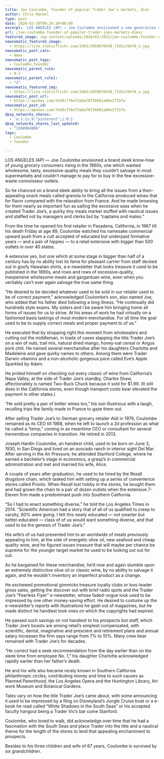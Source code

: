 ```yaml
---
title: Joe Coulombe, founder of popular Trader Joe’s markets, dies
author: Chris Manoel
type: post
date: 2020-02-29T09:24:20+00:00
excerpt: 'LOS ANGELES (AP) — Joe Coulombe envisioned a new generation of young grocery shoppers emerging in the 1960s, one that wanted healthy, tasty, high-quality food they couldn’t find in most supermarkets and couldn’t afford to buy in the few high-end gourmet outlets. So he found a new way to bring everything from a then-exotic snack&hellip;'
url: /joe-coulombe-founder-of-popular-trader-joes-markets-dies/
featured_image: /wp-content/uploads/2020/02/3425/joe-coulombe-founder-of-popular-trader-joes-markets-dies.jpg
newsomatic_featured_image:
  - https://live.staticflickr.com/2465/3959076430_7193c29470_o.jpg
newsomatic_post_cats:
  - News
newsomatic_post_tags:
  - Coulombe,founder
newsomatic_parent_rule:
  - 0-2
newsomatic_parent_rule1:
  - "2"
newsomatic_featured_img:
  - https://live.staticflickr.com/2465/3959076430_7193c29470_o.jpg
newsomatic_post_url:
  - https://apnews.com/7e58cf76e73aba70736081a06e2715fa
newsomatic_post_id:
  - https://apnews.com/7e58cf76e73aba70736081a06e2715fa
dpsp_networks_shares:
  - 'a:1:{s:9:"pinterest";i:0;}'
dpsp_networks_shares_last_updated:
  - "1588984806"
tags:
  - Coulombe
  - founder

---
```

<div class="Article" data-key="article">
  <p class="Component-root-0-2-76 Component-p-0-2-68">
    LOS ANGELES (AP) — Joe Coulombe envisioned a brand sleek know-how of young grocery consumers rising in the 1960s, one which wanted wholesome, tasty, excessive-quality meals they couldn’t salvage in most supermarkets and couldn’t manage to pay for to buy in the few excessive-waste connoisseur outlets.
  </p>
  
  <p class="Component-root-0-2-76 Component-p-0-2-68">
    So he chanced on a brand sleek ability to bring all the issues from a then-appealing snack meals called granola to the California-produced wines that for flavor compared with the relaxation from France. And he made browsing for them nearly as important fun as sailing the excessive seas when he created Trader Joe’s, a quirky tiny meals market stuffed with nautical issues and staffed not by managers and clerks but by “captains and mates.”
  </p>
  
  <div data-key="ad-placeholder" id="div-gpt-ad-1470255291270-0" class="DFPSlot Component-dfp-0-2-72 Component-ad-0-2-39">
  </div>
  
  <p class="Component-root-0-2-76 Component-p-0-2-68">
    From the time he opened his first retailer in Pasadena, California, in 1967 till his death Friday at age 89, Coulombe watched his namesake commercial upward push from a cult accepted of educated but underpaid formative years — and a pair of hippies — to a retail extensive with bigger than 500 outlets in over 40 states.
  </p>
  
  <p class="Component-root-0-2-76 Component-p-0-2-68">
    A extensive yes, but one which at some stage in bigger than half of a century has by no ability lost its fame for pleasant carrier from staff decked out in goofy Hawaiian shirts, a e-newsletter that looks treasure it used to be published in the 1890s, and rows and rows of excessive-quality, inexpensive wholesome meals and gargantuan wine, even when you veritably can’t ever again salvage the true same thing.
  </p>
  
  <p class="Component-root-0-2-76 Component-p-0-2-68">
    “He desired to be decided whatever used to be sold in our retailer used to be of correct payment,” acknowledged Coulombe’s son, also named Joe, who added that his father died following a long illness. “He continually did hundreds style exams. My sisters and I be aware him bringing home all forms of issues for us to strive. At his areas of work he had virtually on a fashioned basis tastings of most modern merchandise. For all time the goal used to be to supply correct meals and proper payment to of us.”
  </p>
  
  <p class="Component-root-0-2-76 Component-p-0-2-68">
    He executed that by shopping right this moment from wholesalers and cutting out the middleman, in loads of cases slapping the title Trader Joe’s on a win of nuts, trail mix, natural dried mango, honey-oat cereal or Angus pork chili. He named several merchandise after his daughters Charlotte and Madeleine and gave quirky names to others. Among them were Trader Darwin vitamins and a non-alcoholic gorgeous juice called Eve’s Apple Sparkled by Adam.
  </p>
  
  <p class="Component-root-0-2-76 Component-p-0-2-68">
    He prided himself on checking out every classic of wine from California’s Napa Valley, at the side of Trader Joe’s standby, Charles Shaw, affectionately is named Two-Buck Chuck because it sold for $1.99. (It still does in the California stores, even though transport costs bear elevated the payment in other states.)
  </p>
  
  <div data-key="ad-placeholder" id="div-gpt-ad-1470255291270-1" class="DFPSlot Component-dfp-0-2-72 Component-ad-0-2-39">
  </div>
  
  <p class="Component-root-0-2-76 Component-p-0-2-68">
    “He sold pretty a pair of better wines too,” his son illustrious with a laugh, recalling trips the family made to France to gaze them out.
  </p>
  
  <p class="Component-root-0-2-76 Component-p-0-2-68">
    After selling Trader Joe’s to German grocery retailer Aldi in 1979, Coulombe remained as its CEO till 1988, when he left to launch a 2d profession as what he called a “temp,” coming in as meantime CEO or consultant for several tremendous companies in transition. He retired in 2013.
  </p>
  
  <p class="Component-root-0-2-76 Component-p-0-2-68">
    Joseph Hardin Coulombe, an handiest child, used to be born on June 3, 1930, in San Diego and lived on an avocado ranch in interior sight Del Mar. After serving in the Air Pressure, he attended Stanford College, where he earned a bachelor’s stage in economics, a grasp’s in commercial administration and met and married his wife, Alice.
  </p>
  
  <p class="Component-root-0-2-76 Component-p-0-2-68">
    A couple of years after graduation, he used to be hired by the Rexall drugstore chain, which tasked him with setting up a series of convenience stores called Pronto. When Rexall lost hobby in the stores, he bought them and had grown the chain to a pair of dozen outlets when the extensive 7-Eleven firm made a predominant push into Southern California.
  </p>
  
  <p class="Component-root-0-2-76 Component-p-0-2-68">
    “So I had to enact something diverse,” he told the Los Angeles Times in 2014. “Scientific American had a story that of all of us qualified to creep to varsity, 60% were going. I felt this newly educated — not smarter but better-educated — class of of us would want something diverse, and that used to be the genesis of Trader Joe’s.”
  </p>
  
  <p class="Component-root-0-2-76 Component-p-0-2-68">
    His wife’s of us had presented him to an worldwide of meals previously appealing to him, at the side of energetic olive oil, new seafood and cheap quality wine, and he figured issues treasure that will maybe per chance be supreme for the younger target market he used to be looking out out for out.
  </p>
  
  <p class="Component-root-0-2-76 Component-p-0-2-68">
    As he bargained for these merchandise, he’d now and again stumble upon an extremely distinctive olive oil or classic wine, by no ability to salvage it again, and he wouldn’t inventory an imperfect product as a change.
  </p>
  
  <p class="Component-root-0-2-76 Component-p-0-2-68">
    He eschewed promotional gimmicks treasure loyalty clubs or loss-leader gross sales, getting the discover out with brief radio spots and the Trader Joe’s “Fearless Flyer” e-newsletter, whose faded-vogue look used to be impressed by one other money-saving effort. He desired to costume up the e-newsletter’s reports with illustrations he gash out of magazines, but he made distinct he handiest took ones on which the copyrights had expired.
  </p>
  
  <p class="Component-root-0-2-76 Component-p-0-2-68">
    He passed such savings on not handiest to his prospects but staff, which Trader Joe’s boasts are among retail’s simplest compensated, with scientific, dental, imaginative and prescient and retirement plans and annual salary increases the firm says range from 7% to 10%. Many crew bear remained with Trader Joe’s for decades.
  </p>
  
  <p class="Component-root-0-2-76 Component-p-0-2-68">
    “He correct had a seek recommendation from the day earlier than on the sleek time from employee No. 1,” his daughter Charlotte acknowledged rapidly earlier than her father’s death.
  </p>
  
  <p class="Component-root-0-2-76 Component-p-0-2-68">
    He and his wife also became nicely known in Southern California philanthropic circles, contributing money and time to such causes as Planned Parenthood, the Los Angeles Opera and the Huntington Library, Art work Museum and Botanical Gardens.
  </p>
  
  <p class="Component-root-0-2-76 Component-p-0-2-68">
    Tales vary on how the title Trader Joe’s came about, with some announcing it used to be impressed by a fling on Disneyland’s Jungle Cruise boat or a e-book he read called “White Shadows in the South Seas” or his accepted faculty hangout being a Trader Vic’s bar come Stanford.
  </p>
  
  <p class="Component-root-0-2-76 Component-p-0-2-68">
    Coulombe, who loved to walk, did acknowledge over time that he had a fascination with the South Seas and place Trader into the title and a nautical theme for the length of the stores to lend that appealing enchantment to prospects.
  </p>
  
  <p class="Component-root-0-2-76 Component-p-0-2-68">
    Besides to his three children and wife of 67 years, Coulombe is survived by six grandchildren.
  </p>
</div>